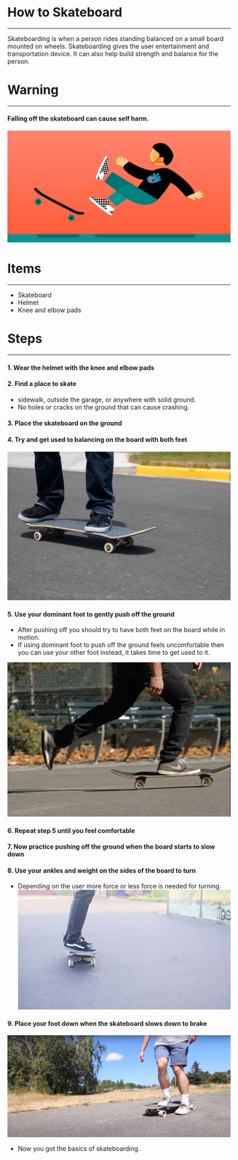 # How to Skateboard
---

Skateboarding is when a person rides standing balanced on a small board mounted on wheels. Skateboarding gives the user entertainment and transportation device. It can also help build strength and balance for the person.

# Warning
---

 #### Falling off the skateboard can cause self harm.
![fall](fallingoff.jpeg)
 
# Items
-----
- Skateboard
- Helmet
- Knee and elbow pads 

# Steps
---
#### 1. Wear the helmet with the knee and elbow pads

#### 2. Find a place to skate
- sidewalk, outside the garage, or anywhere with solid ground.
- No holes or cracks on the ground that can cause crashing.

#### 3. Place the skateboard on the ground

#### 4. Try and get used to balancing on the board with both feet
![stance](stance.jpg)

#### 5. Use your dominant foot to gently push off the ground 
- After pushing off you should try to have both feet on the board while in motion.
- If using dominant foot to push off the ground feels uncomfortable then you can use your other foot instead, it takes time to get used to it.

![push](pushing.jpg)

#### 6. Repeat step 5 until you feel comfortable 

#### 7. Now practice pushing off the ground when the board starts to slow down

#### 8. Use your ankles and weight on the sides of the board to turn 
- Depending on the user more force or less force is needed for turning.
![turning](Turn-on-a-Skateboard.jpg)

#### 9. Place your foot down when the skateboard slows down to brake
![brake](brake.jpg)


- Now you got the basics of skateboarding.
